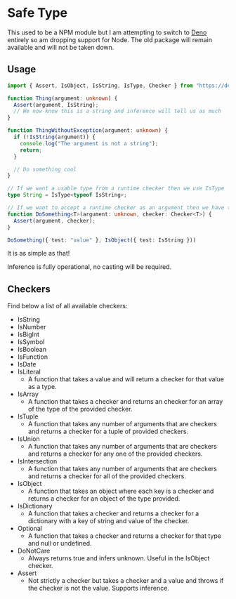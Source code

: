 # Safe Type

This used to be a NPM module but I am attempting to switch to [Deno](https://deno.land/) entirely so am dropping support for Node. The old package will remain available and will not be taken down.

## Usage

```TypeScript
import { Assert, IsObject, IsString, IsType, Checker } from "https://deno.land/x/safe_type@2.2.0/mod.ts";

function Thing(argument: unknown) {
  Assert(argument, IsString);
  // We now know this is a string and inference will tell us as much
}

function ThingWithoutException(argument: unknown) {
  if (!IsString(argument)) {
    console.log("The argument is not a string");
    return;
  }

  // Do something cool
}

// If we want a usable type from a runtime checker then we use IsType
type String = IsType<typeof IsString>;

// If we want to accept a runtime checker as an argument then we have this
function DoSomething<T>(argument: unknown, checker: Checker<T>) {
  Assert(argument, checker);
}

DoSomething({ test: "value" }, IsObject({ test: IsString }))
```

It is as simple as that!

Inference is fully operational, no casting will be required.

## Checkers

Find below a list of all available checkers:

- IsString
- IsNumber
- IsBigInt
- IsSymbol
- IsBoolean
- IsFunction
- IsDate
- IsLiteral
  - A function that takes a value and will return a checker for that value as a type.
- IsArray
  - A function that takes a checker and returns an checker for an array of the type of the provided checker.
- IsTuple
  - A function that takes any number of arguments that are checkers and returns a checker for a tuple of provided checkers.
- IsUnion
  - A function that takes any number of arguments that are checkers and returns a checker for any one of the provided checkers.
- IsIntersection
  - A function that takes any number of arguments that are checkers and returns a checker for all of the provided checkers.
- IsObject
  - A function that takes an object where each key is a checker and returns a checker for an object of the type provided.
- IsDictionary
  - A function that takes a checker and returns a checker for a dictionary with a key of string and value of the checker.
- Optional
  - A function that takes a checker and returns a checker for that type and null or undefined.
- DoNotCare
  - Always returns true and infers unknown. Useful in the IsObject checker.
- Assert
  - Not strictly a checker but takes a checker and a value and throws if the checker is not the value. Supports inference.